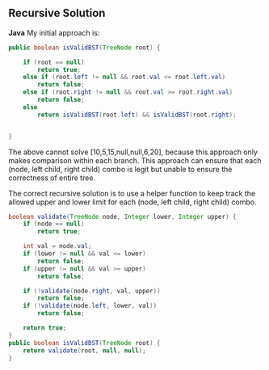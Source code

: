 ## Recursive Solution
**Java**
My initial approach is:
```java
public boolean isValidBST(TreeNode root) {

    if (root == null)
        return true;
    else if (root.left != null && root.val <= root.left.val)
        return false;
    else if (root.right != null && root.val >= root.right.val)
        return false;
    else 
        return isValidBST(root.left) && isValidBST(root.right);


}
```
The above cannot solve [10,5,15,null,null,6,20], because this approach only makes comparison within each branch. This approach can ensure that each (node, left child, right child) combo is legit but unable to ensure the correctness of entire tree.

The correct recursive solution is to use a helper function to keep track the allowed upper and lower limit for each (node, left child, right child) combo.
```java
boolean validate(TreeNode node, Integer lower, Integer upper) {
    if (node == null)
        return true;

    int val = node.val;
    if (lower != null && val <= lower)
        return false;
    if (upper != null && val >= upper)
        return false;

    if (!validate(node.right, val, upper))
        return false;
    if (!validate(node.left, lower, val))
        return false;

    return true;    
}
public boolean isValidBST(TreeNode root) {
    return validate(root, null, null);
}
```

